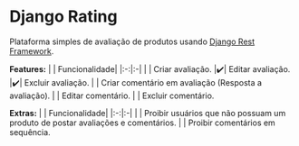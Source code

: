 # Django Rating

Plataforma simples de avaliação de produtos usando [Django Rest Framework](https://www.django-rest-framework.org/).

**Features:**
|  | Funcionalidade|
|:-:|:-|
| | Criar avaliação.
|✔️| Editar avaliação.
|✔️| Excluir avaliação.
| | Criar comentário em avaliação (Resposta a avaliação).
| | Editar comentário.
| | Excluir comentário.

**Extras:**
|  | Funcionalidade|
|:-:|:-|
| | Proibir usuários que não possuam um produto de postar avaliações e comentários.
| | Proibir comentários em sequência.